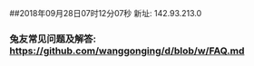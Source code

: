 ##2018年09月28日07时12分07秒 新址: 142.93.213.0
### 兔友常见问题及解答: https://github.com/wanggonging/d/blob/w/FAQ.md
